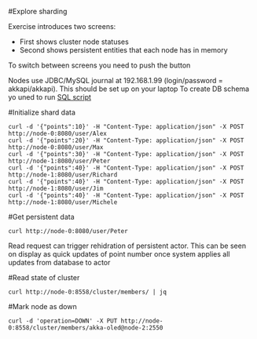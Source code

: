 #Explore sharding

Exercise introduces two screens:
- First shows cluster node statuses
- Second shows persistent entities that each node has in memory

To switch between screens you need to push the button

Nodes use JDBC/MySQL journal at 192.168.1.99 (login/password = akkapi/akkapi). This should be set up on your laptop
To create DB schema yo uned to run [SQL script](https://github.com/akka/akka-persistence-jdbc/blob/master/src/test/resources/schema/mysql/mysql-schema.sql) 

#Initialize shard data

```
curl -d '{"points":10}' -H "Content-Type: application/json" -X POST http://node-0:8080/user/Alex
curl -d '{"points":20}' -H "Content-Type: application/json" -X POST http://node-0:8080/user/Max
curl -d '{"points":30}' -H "Content-Type: application/json" -X POST http://node-1:8080/user/Peter
curl -d '{"points":40}' -H "Content-Type: application/json" -X POST http://node-1:8080/user/Richard
curl -d '{"points":40}' -H "Content-Type: application/json" -X POST http://node-1:8080/user/Jim
curl -d '{"points":40}' -H "Content-Type: application/json" -X POST http://node-1:8080/user/Michele

```

#Get persistent data

`curl http://node-0:8080/user/Peter`

Read request can trigger rehidration of persistent actor.
This can be seen on display as quick updates of point number once system applies all updates from database to actor

#Read state of cluster

`curl http://node-0:8558/cluster/members/ | jq`

#Mark node as down

`curl -d 'operation=DOWN' -X PUT http://node-0:8558/cluster/members/akka-oled@node-2:2550`